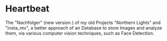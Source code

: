 # Heartbeat

The "Nachfolger" (new version ) of my old Projects "Northern Lights" and "insta_rev", a better approach of an Database to store Images and analyze them, via various computer vision techniques, such as Face Detection.